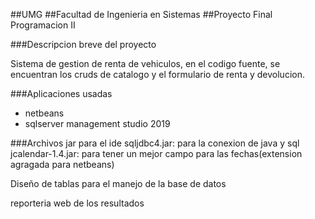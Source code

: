 ##UMG 
##Facultad de Ingenieria en Sistemas
##Proyecto Final Programacion II

###Descripcion breve del proyecto

Sistema de gestion de renta de vehiculos, en el codigo fuente, se encuentran
los cruds de catalogo y el formulario de renta y devolucion.


###Aplicaciones usadas

- netbeans
- sqlserver management studio 2019


###Archivos jar para el ide
sqljdbc4.jar: para la conexion de java y sql
jcalendar-1.4.jar: para tener un mejor campo para las fechas(extension agragada para netbeans)
	

Diseño de tablas para el manejo de la base de datos

reporteria web de los resultados
